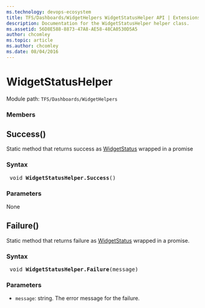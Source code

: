 ```yaml
---
ms.technology: devops-ecosystem
title: TFS/Dashboards/WidgetHelpers WidgetStatusHelper API | Extensions for Azure DevOps Services
description: Documentation for the WidgetStatusHelper helper class.
ms.assetid: 56D8E588-8873-47A8-AE58-48CA0530D5A5
author: chcomley
ms.topic: article
ms.author: chcomley
ms.date: 08/04/2016
---
```


# WidgetStatusHelper

Module path: `TFS/Dashboards/WidgetHelpers`

### Members

## Success()

Static method that returns success as [WidgetStatus](./WidgetStatus.md) wrapped in a promise

### Syntax

<pre class='syntax'>
 void <b>WidgetStatusHelper.Success</b>()
</pre>

### Parameters

None

## Failure()

Static method that returns failure as [WidgetStatus](./WidgetStatus.md) wrapped in a promise.

### Syntax

<pre class='syntax'>
 void <b>WidgetStatusHelper.Failure</b>(message)
</pre>

### Parameters

* `message`: string. The error message for the failure.
